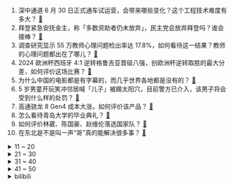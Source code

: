 1. 深中通道 6 月 30 日正式通车试运营，会带来哪些变化？这个工程技术难度有多大？ [:link:](https://www.zhihu.com/question/660340179)
2. 拜登紧急安抚金主，称「多数资助者仍未放弃」，民主党会放弃拜登吗？谁会接棒？ [:link:](https://www.zhihu.com/question/660348806)
3. 调查研究显示 55 万教师心理问题检出率达 17.8%，如何看待这一结果？教师的心理问题都出在了哪儿？ [:link:](https://www.zhihu.com/question/660261614)
4. 2024 欧洲杯西班牙 4:1 逆转格鲁吉亚晋级八强，创欧洲杯逆转取胜的最大分差，如何评价这场比赛？ [:link:](https://www.zhihu.com/question/660182257)
5. 为什么中国的电影都是有字幕的，而几乎世界各地都是没有的？ [:link:](https://www.zhihu.com/question/547929535)
6. 5 岁男童开玩笑冲邻居喊「儿子」被踢太阳穴，目前警方已介入，该男子将会受到什么样的处罚？ [:link:](https://www.zhihu.com/question/660258095)
7. 高通骁龙 8 Gen4 成本大涨，如何评价该产品？ [:link:](https://www.zhihu.com/question/659941675)
8. 怎么看待青岛大学的毕业典礼？ [:link:](https://www.zhihu.com/question/659903590)
9. 如何评价林葳、陈国豪、赵维伦落选国家队？ [:link:](https://www.zhihu.com/question/660126978)
10. 在东北是不是叫一声“哥”真的能解决很多事？ [:link:](https://www.zhihu.com/question/374816625)
<details>
<summary>11 ~ 20</summary>

11. 如何看待 JackeyLove 直播爆料去沙特打世界杯得赔钱？ [:link:](https://www.zhihu.com/question/660345054)
12. 你写了一篇小说，突然被指控抄袭，抄袭来自一本你从没听过的书，并且确实出现内容相似，你会怎么办? [:link:](https://www.zhihu.com/question/660210333)
13. 为什么现在不继续发展中子弹？ [:link:](https://www.zhihu.com/question/660013902)
14. 涵艺爆料称 Ming 确定结束职业生涯做出退役决定，该选手决定退役的原因有哪些？对战队有哪些影响？ [:link:](https://www.zhihu.com/question/660279155)
15. 如果注定要分别，那么相遇有什么意义？ [:link:](https://www.zhihu.com/question/659967853)
16. 应该享受生活，还是努力攒钱？ [:link:](https://www.zhihu.com/question/659973794)
17. 大龄程序员，2024年彻底迷茫了，求指路? [:link:](https://www.zhihu.com/question/659981368)
18. 什么是优质的亲子时光？ [:link:](https://www.zhihu.com/question/659616029)
19. 如何评价《吹响吧！上低音号》第三季第十三集？ [:link:](https://www.zhihu.com/question/660340418)
20. 想打工给爸爸买新手机，有什么性价比高的手机推荐吗? [:link:](https://www.zhihu.com/question/656490472)
</details>
<details>
<summary>21 ~ 30</summary>

21. 职场新人「责任心强」会给老员工带来压力吗？ [:link:](https://www.zhihu.com/question/660189914)
22. 以“汉”字开头的诗句有哪些？ [:link:](https://www.zhihu.com/question/627525374)
23. 农村集体经济组织法通过有什么影响? [:link:](https://www.zhihu.com/question/660264364)
24. 为什么现在的车很少宣传轻量化了？ [:link:](https://www.zhihu.com/question/660110810)
25. 写网络小说，写不出期待感，代入感怎么办？ [:link:](https://www.zhihu.com/question/656230100)
26. 职场上，有没有快速学习、提升能力的方法？ [:link:](https://www.zhihu.com/question/658821225)
27. 如何评价《艾尔登法环》中的角色 蕾妲(Leda)? [:link:](https://www.zhihu.com/question/659475316)
28. 6 月 30日 U18 女篮亚洲杯决赛，中国队79:96负于澳大利亚队，如何评价这场比赛？ [:link:](https://www.zhihu.com/question/660365155)
29. 你身边最自律的人是什么样的？ [:link:](https://www.zhihu.com/question/659544217)
30. 2024 欧洲杯英格兰 2:1 斯洛伐克，惊险晋级欧洲杯八强，如何评价这场比赛？ [:link:](https://www.zhihu.com/question/660182234)
</details>
<details>
<summary>31 ~ 40</summary>

31. 如何评价DNF手游？ [:link:](https://www.zhihu.com/question/364125670)
32. 世界的真相是什么呢？ [:link:](https://www.zhihu.com/question/492808108)
33. 为什么现在的网络小说很少有环境描写？ [:link:](https://www.zhihu.com/question/575356968)
34. 生化危机中的病毒可能出现吗? [:link:](https://www.zhihu.com/question/34882312)
35. 女生160cm 110斤真的很胖吗？ [:link:](https://www.zhihu.com/question/655810986)
36. 如何评价《喜人奇妙夜》的作品《小品的世界》？ [:link:](https://www.zhihu.com/question/660169273)
37. 24届高考成绩不理想，应该复读吗? [:link:](https://www.zhihu.com/question/659791317)
38. 天津一电动自行车14秒爆炸5次，事故原因是什么？如何预防电动车火灾的发生？ [:link:](https://www.zhihu.com/question/660195188)
39. 为什么大多网文反派都以基督教为原型？有没有反派原型是巫毒或者白莲教的？ [:link:](https://www.zhihu.com/question/659979014)
40. 这次高考只考了300分但是又不甘心去读大专，想复读我该怎么办？ [:link:](https://www.zhihu.com/question/660012904)
</details>
<details>
<summary>41 ~ 50</summary>

41. 热爱写作但没有天赋该怎么办？ [:link:](https://www.zhihu.com/question/656427909)
42. 超 20 城明确「买房送户口」，专家称如再有新政或涉一线城市落户，这种可能性有多大？会带来哪些影响？ [:link:](https://www.zhihu.com/question/660335117)
43. 能否说一件最近让你感到无比幸福的事儿？ [:link:](https://www.zhihu.com/question/660115825)
44. 日本AI技术怎么样？在世界属于哪个Tier？ [:link:](https://www.zhihu.com/question/583961277)
45. 为什么现在武大华科的分数线比一本线高100，十几年前才高50左右? [:link:](https://www.zhihu.com/question/660147444)
46. 有什么吸血鬼动漫吗？ [:link:](https://www.zhihu.com/question/372056373)
47. 2024美洲杯阿根廷2：0秘鲁，劳塔罗梅开二度，梅西未出场，如何评价本场比赛？ [:link:](https://www.zhihu.com/question/660332674)
48. 青花瓷为何被称为中国稀有文物？ [:link:](https://www.zhihu.com/question/660307356)
49. 股市为什么不出台禁止做空和转融通的救市政策？ [:link:](https://www.zhihu.com/question/660078597)
50. 中国 6 月制造业 PMI 为 49.5，与上月持平，这一数据说明了什么？ [:link:](https://www.zhihu.com/question/660337330)
</details><details>
<summary>bilibili</summary>

</details>